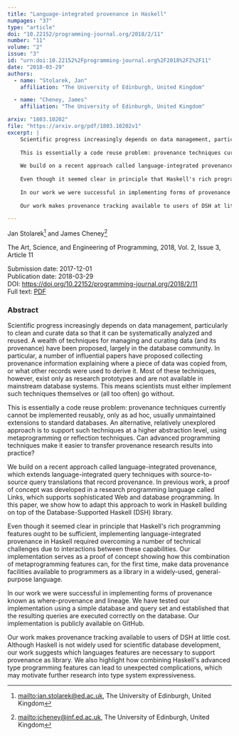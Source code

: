 ```yaml
---
title: "Language-integrated provenance in Haskell"
numpages: "37"
type: "article"
doi: "10.22152/programming-journal.org/2018/2/11"
number: "11"
volume: "2"
issue: "3"
id: "urn:doi:10.22152%2Fprogramming-journal.org%2F2018%2F2%2F11"
date: "2018-03-29"
authors: 
  - name: "Stolarek, Jan"
    affiliation: "The University of Edinburgh, United Kingdom"

  - name: "Cheney, James"
    affiliation: "The University of Edinburgh, United Kingdom"

arxiv: "1803.10202"
file: "https://arxiv.org/pdf/1803.10202v1"
excerpt: |
    Scientific progress increasingly depends on data management, particularly to clean and curate data so that it can be systematically analyzed and reused.  A wealth of techniques for managing and curating data (and its provenance) have been proposed, largely in the database community.  In particular, a number of influential papers have proposed collecting provenance information explaining where a piece of data was copied from, or what other records were used to derive it.  Most of these techniques, however, exist only as research prototypes and are not available in mainstream database systems.  This means scientists must either implement such techniques themselves or (all too often) go without.
    
    This is essentially a code reuse problem: provenance techniques currently cannot be implemented reusably, only as ad hoc, usually unmaintained extensions to standard databases.  An alternative, relatively unexplored approach is to support such techniques at a higher abstraction level, using metaprogramming or reflection techniques.  Can advanced programming techniques make it easier to transfer provenance research results into practice?
    
    We build on a recent approach called language-integrated provenance, which extends language-integrated query techniques with source-to-source query translations that record provenance.  In previous work, a proof of concept was developed in a research programming language called Links, which supports sophisticated Web and database programming.  In this paper, we show how to adapt this approach to work in Haskell building on top of the Database-Supported Haskell (DSH) library.
    
    Even though it seemed clear in principle that Haskell's rich programming features ought to be sufficient, implementing language-integrated provenance in Haskell required overcoming a number of technical challenges due to interactions between these capabilities.  Our implementation serves as a proof of concept showing how this combination of metaprogramming features can, for the first time, make data provenance facilities available to programmers as a library in a widely-used, general-purpose language.
    
    In our work we were successful in implementing forms of provenance known as where-provenance and lineage.  We have tested our implementation using a simple database and query set and established that the resulting queries are executed correctly on the database.  Our implementation is publicly available on GitHub.
    
    Our work makes provenance tracking available to users of DSH at little cost. Although Haskell is not widely used for scientific database development, our work suggests which languages features are necessary to support provenance as library. We also highlight how combining Haskell's advanced type programming features can lead to unexpected complications, which may motivate further research into type system expressiveness.

---
```

Jan Stolarek[^1] and James Cheney[^2]

The Art, Science, and Engineering of Programming, 2018, Vol. 2, Issue 3, Article 11

Submission date: 2017-12-01  
Publication date: 2018-03-29  
DOI: <https://doi.org/10.22152/programming-journal.org/2018/2/11>  
Full text: [PDF](https://arxiv.org/pdf/1803.10202v1)  


### Abstract

Scientific progress increasingly depends on data management, particularly to clean and curate data so that it can be systematically analyzed and reused.  A wealth of techniques for managing and curating data (and its provenance) have been proposed, largely in the database community.  In particular, a number of influential papers have proposed collecting provenance information explaining where a piece of data was copied from, or what other records were used to derive it.  Most of these techniques, however, exist only as research prototypes and are not available in mainstream database systems.  This means scientists must either implement such techniques themselves or (all too often) go without.

This is essentially a code reuse problem: provenance techniques currently cannot be implemented reusably, only as ad hoc, usually unmaintained extensions to standard databases.  An alternative, relatively unexplored approach is to support such techniques at a higher abstraction level, using metaprogramming or reflection techniques.  Can advanced programming techniques make it easier to transfer provenance research results into practice?

We build on a recent approach called language-integrated provenance, which extends language-integrated query techniques with source-to-source query translations that record provenance.  In previous work, a proof of concept was developed in a research programming language called Links, which supports sophisticated Web and database programming.  In this paper, we show how to adapt this approach to work in Haskell building on top of the Database-Supported Haskell (DSH) library.

Even though it seemed clear in principle that Haskell's rich programming features ought to be sufficient, implementing language-integrated provenance in Haskell required overcoming a number of technical challenges due to interactions between these capabilities.  Our implementation serves as a proof of concept showing how this combination of metaprogramming features can, for the first time, make data provenance facilities available to programmers as a library in a widely-used, general-purpose language.

In our work we were successful in implementing forms of provenance known as where-provenance and lineage.  We have tested our implementation using a simple database and query set and established that the resulting queries are executed correctly on the database.  Our implementation is publicly available on GitHub.

Our work makes provenance tracking available to users of DSH at little cost. Although Haskell is not widely used for scientific database development, our work suggests which languages features are necessary to support provenance as library. We also highlight how combining Haskell's advanced type programming features can lead to unexpected complications, which may motivate further research into type system expressiveness.


[^1]: <mailto:jan.stolarek@ed.ac.uk>, The University of Edinburgh, United Kingdom
[^2]: <mailto:jcheney@inf.ed.ac.uk>, The University of Edinburgh, United Kingdom

